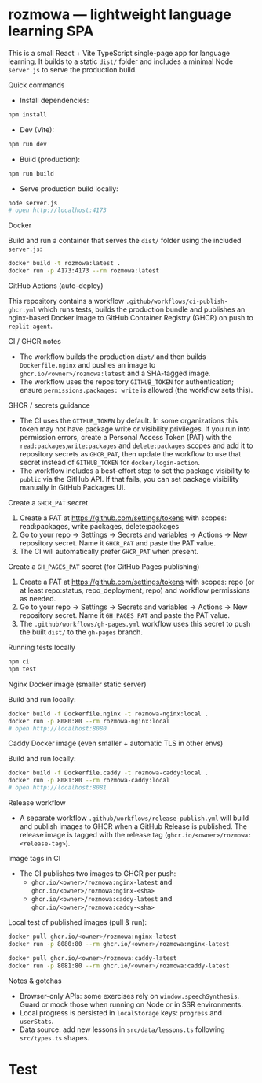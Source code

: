 # rozmowa — lightweight language learning SPA

This is a small React + Vite TypeScript single-page app for language learning. It builds to a static `dist/` folder and includes a minimal Node `server.js` to serve the production build.

Quick commands

- Install dependencies:

```bash
npm install
```

- Dev (Vite):

```bash
npm run dev
```

- Build (production):

```bash
npm run build
```

- Serve production build locally:

```bash
node server.js
# open http://localhost:4173
```

Docker

Build and run a container that serves the `dist/` folder using the included `server.js`:

```bash
docker build -t rozmowa:latest .
docker run -p 4173:4173 --rm rozmowa:latest
```

GitHub Actions (auto-deploy)

This repository contains a workflow `.github/workflows/ci-publish-ghcr.yml` which runs tests, builds the production bundle and publishes an nginx-based Docker image to GitHub Container Registry (GHCR) on push to `replit-agent`.

CI / GHCR notes

- The workflow builds the production `dist/` and then builds `Dockerfile.nginx` and pushes an image to `ghcr.io/<owner>/rozmowa:latest` and a SHA-tagged image.
- The workflow uses the repository `GITHUB_TOKEN` for authentication; ensure `permissions.packages: write` is allowed (the workflow sets this).

GHCR / secrets guidance

- The CI uses the `GITHUB_TOKEN` by default. In some organizations this token may not have package write or visibility privileges. If you run into permission errors, create a Personal Access Token (PAT) with the `read:packages`,`write:packages` and `delete:packages` scopes and add it to repository secrets as `GHCR_PAT`, then update the workflow to use that secret instead of `GITHUB_TOKEN` for `docker/login-action`.
- The workflow includes a best-effort step to set the package visibility to `public` via the GitHub API. If that fails, you can set package visibility manually in GitHub Packages UI.

Create a `GHCR_PAT` secret

1. Create a PAT at https://github.com/settings/tokens with scopes: read:packages, write:packages, delete:packages
2. Go to your repo -> Settings -> Secrets and variables -> Actions -> New repository secret. Name it `GHCR_PAT` and paste the PAT value.
3. The CI will automatically prefer `GHCR_PAT` when present.

Create a `GH_PAGES_PAT` secret (for GitHub Pages publishing)

1. Create a PAT at https://github.com/settings/tokens with scopes: repo (or at least repo:status, repo_deployment, repo) and workflow permissions as needed.
2. Go to your repo -> Settings -> Secrets and variables -> Actions -> New repository secret. Name it `GH_PAGES_PAT` and paste the PAT value.
3. The `.github/workflows/gh-pages.yml` workflow uses this secret to push the built `dist/` to the `gh-pages` branch.

Running tests locally

```bash
npm ci
npm test
```

Nginx Docker image (smaller static server)

Build and run locally:

```bash
docker build -f Dockerfile.nginx -t rozmowa-nginx:local .
docker run -p 8080:80 --rm rozmowa-nginx:local
# open http://localhost:8080
```

Caddy Docker image (even smaller + automatic TLS in other envs)

Build and run locally:

```bash
docker build -f Dockerfile.caddy -t rozmowa-caddy:local .
docker run -p 8081:80 --rm rozmowa-caddy:local
# open http://localhost:8081
```

Release workflow

- A separate workflow `.github/workflows/release-publish.yml` will build and publish images to GHCR when a GitHub Release is published. The release image is tagged with the release tag (`ghcr.io/<owner>/rozmowa:<release-tag>`).

Image tags in CI

- The CI publishes two images to GHCR per push:
	- `ghcr.io/<owner>/rozmowa:nginx-latest` and `ghcr.io/<owner>/rozmowa:nginx-<sha>`
	- `ghcr.io/<owner>/rozmowa:caddy-latest` and `ghcr.io/<owner>/rozmowa:caddy-<sha>`

Local test of published images (pull & run):

```bash
docker pull ghcr.io/<owner>/rozmowa:nginx-latest
docker run -p 8080:80 --rm ghcr.io/<owner>/rozmowa:nginx-latest

docker pull ghcr.io/<owner>/rozmowa:caddy-latest
docker run -p 8081:80 --rm ghcr.io/<owner>/rozmowa:caddy-latest
```

Notes & gotchas

- Browser-only APIs: some exercises rely on `window.speechSynthesis`. Guard or mock those when running on Node or in SSR environments.
- Local progress is persisted in `localStorage` keys: `progress` and `userStats`.
- Data source: add new lessons in `src/data/lessons.ts` following `src/types.ts` shapes.
# Test
